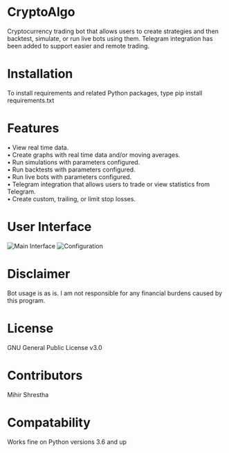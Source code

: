 # CryptoAlgo

Cryptocurrency trading bot that allows users to create strategies and then backtest, simulate, or run live bots using them. Telegram integration has been added to support easier and remote trading. 

# Installation

To install requirements and related Python packages, type pip install requirements.txt

# Features

• View real time data.\
• Create graphs with real time data and/or moving averages.\
• Run simulations with parameters configured.\
• Run backtests with parameters configured.\
• Run live bots with parameters configured.\
• Telegram integration that allows users to trade or view statistics from Telegram.\
• Create custom, trailing, or limit stop losses.

# User Interface

![Main Interface](https://i.imgur.com/S9DPoRy.png "Main interface")
![Configuration](https://i.imgur.com/dok3dkr.png "Configuration")

# Disclaimer

Bot usage is as is. I am not responsible for any financial burdens caused by this program.

# License

GNU General Public License v3.0

# Contributors

Mihir Shrestha

# Compatability

Works fine on Python versions 3.6 and up
